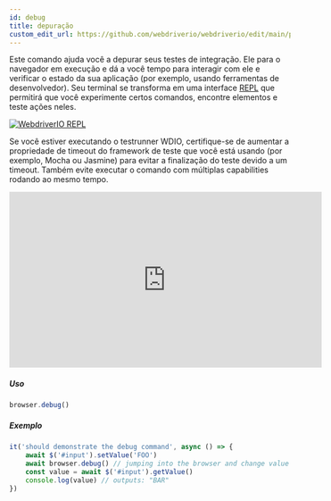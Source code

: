 ```yaml
---
id: debug
title: depuração
custom_edit_url: https://github.com/webdriverio/webdriverio/edit/main/packages/webdriverio/src/commands/browser/debug.ts
---
```


Este comando ajuda você a depurar seus testes de integração. Ele para o navegador em execução e dá a você tempo para interagir com ele e verificar o estado da sua aplicação (por exemplo, usando ferramentas de desenvolvedor).
Seu terminal se transforma em uma interface [REPL](https://en.wikipedia.org/wiki/Read%E2%80%93eval%E2%80%93print_loop) que permitirá que você experimente certos comandos, encontre elementos e teste ações neles.

[![WebdriverIO REPL](https://webdriver.io/img/repl.gif)](https://webdriver.io/img/repl.gif)

Se você estiver executando o testrunner WDIO, certifique-se de aumentar a propriedade de timeout do framework de teste que você está usando (por exemplo, Mocha ou Jasmine) para evitar a finalização do teste devido a um timeout. Também evite executar o comando com múltiplas capabilities rodando ao mesmo tempo.

<iframe width="560" height="315" src="https://www.youtube.com/embed/xWwP-3B_YyE" frameborder="0" allowFullScreen></iframe>

##### Uso

```js
browser.debug()
```

##### Exemplo

```js title="debug.js"
it('should demonstrate the debug command', async () => {
    await $('#input').setValue('FOO')
    await browser.debug() // jumping into the browser and change value of #input to 'BAR'
    const value = await $('#input').getValue()
    console.log(value) // outputs: "BAR"
})
```